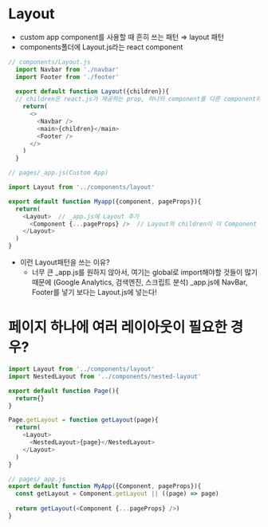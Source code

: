 # Layout
- custom app component를 사용할 때 흔히 쓰는 패턴 ⇒ layout 패턴
- components폴더에 Layout.js라는 react component
```javascript
// components/Layout.js
  import Navbar from './navbar'
  import Footer from './footer'
  
  export default function Layout({children}){ 
  // children은 react.js가 제공하는 prop, 하나의 component를 다른 component에 넣을 때 쓸 수 있다
    return(
      <>
        <Navbar />
        <main>{children}</main>
        <Footer />
      </>
    )
  }
```
```javascript
// pages/_app.js(Custom App)

import Layout from '../components/layout'

export default function Myapp({component, pageProps}){
  return(
    <Layout>  // _app.js에 Layout 추가
      <Component {...pageProps} />  // Layout의 children이 이 Component
    </Layout>
  )
}
```
- 이런 Layout패턴을 쓰는 이유?
  -  너무 큰 _app.js를 원하지 않아서, 여기는 global로 import해야할 것들이 많기 때문에 (Google Analytics, 검색엔진, 스크립트 분석)
     _app.js에 NavBar, Footer를 넣기 보다는 Layout.js에 넣는다!

# 페이지 하나에 여러 레이아웃이 필요한 경우?
```javascript
import Layout from '../components/layout'
import NestedLayout from '../components/nested-layout'

export default function Page(){
  return{}
}

Page.getLayout = function getLayout(page){
  return(
    <Layout>
      <NestedLayout>{page}</NestedLayout>
    </Layout>
  )
}
```
```javascript
// pages/_app.js
export default function MyApp({Component, pageProps}){
  const getLayout = Component.getLayout || ((page) => page)
  
  return getLayout(<Component {...pageProps} />)
}
```
